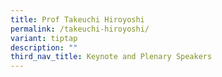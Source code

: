 ```yaml
---
title: Prof Takeuchi Hiroyoshi
permalink: /takeuchi-hiroyoshi/
variant: tiptap
description: ""
third_nav_title: Keynote and Plenary Speakers
---
```

<p></p>